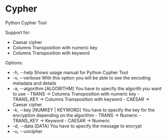 # Cypher
Python Cypher Tool

Support for:
  - Caesar cipher
  - Columns Transposition with numeric key
  - Columns Transposition with keyword

Options:
  * -h, --help
        Shows usage manual for Python Cypher Tool
  * -v, --verbose
        With this option you will be able to see the encoding metadata and details
  * -a, --algorithm   [ALGORITHM]
        You have to specify the algorith you want to use
          - TRANS       -> Columns Transposition with numeric key
          - TRANS_KEY   -> Columns Transposition with keyword
          - CAESAR      -> Caesar cipher
  * -k, --key         [NUMKEY | KEYWORD]
        You have to specify the key for the encryption depending on the algorithm
          - TRANS       -> Numeric
          - TRANS_KEY   -> Keyword
          - CAESAR      -> Numeric
  * -d, --data        [DATA]
        You have to specify the message to encrypt    
  * -u, --uncipher
 
